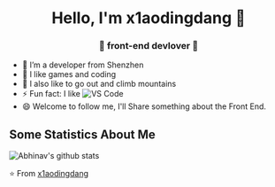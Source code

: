 <h1 align="center"> Hello, I'm x1aodingdang 👋 </h1>
<h3 align="center">🚀  front-end  devlover 🚀</h3>

- 🔭 I’m a developer from Shenzhen
- 🌱 I like games and coding
- 👯 I also like to go out and climb mountains
- ⚡ Fun fact: I like ![VS Code](http://img.shields.io/badge/-VS%20Code-007ACC?style=flat-square&logo=visual-studio-code&logoColor=ffffff)
- 😄 Welcome to follow me, I'll Share something about the Front End.

## Some Statistics About Me

![Abhinav's github stats](https://github-readme-stats.vercel.app/api?username=x1aodingdang&&show_icons=true&title_color=ffffff&icon_color=bb2acf&text_color=daf7dc&bg_color=151515)<br>

⭐️ From [x1aodingdang](https://github.com/x1aodingdang)
